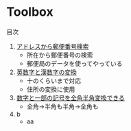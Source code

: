 # Toolbox

目次

1. [アドレスから郵便番号検索](./address_into_postcode/)
   - 所在から郵便番号の検索
   - 郵便局のデータを使ってやっている
2. [英数字と漢数字の変換](./englishnumber_kansuji)
   - 十のくらいまで対応
   - 住所の変換に使用
3. [数字と一部の記号を全角半角変換できる](./full-width_half-width_substitution/)
   - 全角→半角も半角→全角も
4. b
   - aa